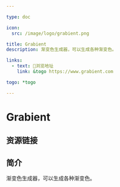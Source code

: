```yaml
---

type: doc

icon:
  src: /image/logo/grabient.png

title: Grabient
description: 渐变色生成器，可以生成各种渐变色。

links:
  - text: 🧰浏览地址
    link: &togo https://www.grabient.com

togo: *togo

---
```


<ShowLogo />

# Grabient

<ShowBreadcrumb />

## 资源链接

<ShowLinks />

## 简介

渐变色生成器，可以生成各种渐变色。
